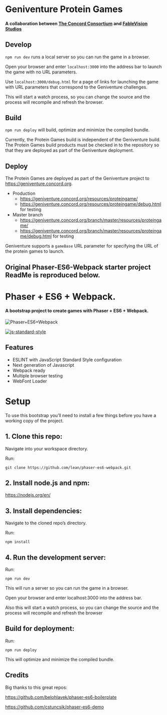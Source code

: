 # Geniventure Protein Games
#### A collaboration between [The Concord Consortium](https://concord.org) and [FableVision Studios](https://www.fablevisionstudios.com)

## Develop

```npm run dev``` runs a local server so you can run the game in a browser.

Open your browser and enter `localhost:3000` into the address bar to launch the game with no URL parameters.

Use `localhost:3000/debug.html` for a page of links for launching the game with URL parameters that correspond to the Geniventure challenges.

This will start a watch process, so you can change the source and the process will recompile and refresh the browser.

## Build

```npm run deploy``` will build, optimize and minimize the compiled bundle.

Currently, the Protein Games build is independent of the Geniventure build. The Protein Games build products must be checked in to the repository so that they are deployed as part of the Geniventure deployment.

## Deploy

The Protein Games are deployed as part of the Geniventure project to https://geniventure.concord.org.

- Production
  - https://geniventure.concord.org/resources/proteingame/
  - https://geniventure.concord.org/resources/proteingame/debug.html for testing
- Master branch
  - https://geniventure.concord.org/branch/master/resources/proteingame/
  - https://geniventure.concord.org/branch/master/resources/proteingame/debug.html for testing

Geniventure supports a `gameBase` URL parameter for specifying the URL of the protein games to launch.

## Original Phaser-ES6-Webpack starter project ReadMe is reproduced below.

# Phaser + ES6 + Webpack.
#### A bootstrap project to create games with Phaser + ES6 + Webpack.

![Phaser+ES6+Webpack](https://raw.githubusercontent.com/lean/phaser-es6-webpack/master/assets/images/phaser-es6-webpack.jpg)

[![js-standard-style](https://cdn.rawgit.com/feross/standard/master/badge.svg)](https://github.com/feross/standard)


## Features
- ESLINT with JavaScript Standard Style configuration
- Next generation of Javascript
- Webpack ready
- Multiple browser testing
- WebFont Loader


# Setup
To use this bootstrap you’ll need to install a few things before you have a working copy of the project.

## 1. Clone this repo:

Navigate into your workspace directory.

Run:

```git clone https://github.com/lean/phaser-es6-webpack.git```

## 2. Install node.js and npm:

https://nodejs.org/en/


## 3. Install dependencies:

Navigate to the cloned repo’s directory.

Run:

```npm install```

## 4. Run the development server:

Run:

```npm run dev```

This will run a server so you can run the game in a browser.

Open your browser and enter localhost:3000 into the address bar.

Also this will start a watch process, so you can change the source and the process will recompile and refresh the browser


## Build for deployment:

Run:

```npm run deploy```

This will optimize and minimize the compiled bundle.

## Credits
Big thanks to this great repos:

https://github.com/belohlavek/phaser-es6-boilerplate

https://github.com/cstuncsik/phaser-es6-demo

